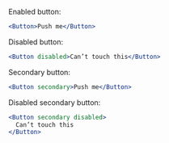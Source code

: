 Enabled button:

```jsx
<Button>Push me</Button>
```

Disabled button:

```jsx
<Button disabled>Can’t touch this</Button>
```

Secondary button:

```jsx
<Button secondary>Push me</Button>
```

Disabled secondary button:

```jsx
<Button secondary disabled>
  Can’t touch this
</Button>
```
